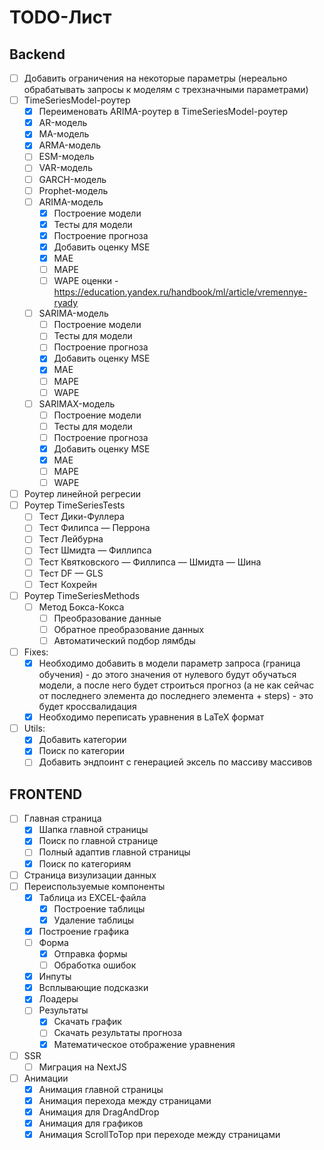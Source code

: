 # TODO-Лист

## Backend

- [ ] Добавить ограничения на некоторые параметры (нереально обрабатывать запросы к моделям с трехзначными параметрами)
- [ ] TimeSeriesModel-роутер
    - [x] Переименовать ARIMA-роутер в TimeSeriesModel-роутер
    - [x] AR-модель
    - [x] MA-модель
    - [x] ARMA-модель
    - [ ] ESM-модель
    - [ ] VAR-модель
    - [ ] GARCH-модель
    - [ ] Prophet-модель
    - [ ] ARIMA-модель
        - [x] Построение модели
        - [x] Тесты для модели
        - [x] Построение прогноза
        - [x] Добавить оценку MSE
        - [x] MAE
        - [ ] MAPE
        - [ ] WAPE
        оценки - https://education.yandex.ru/handbook/ml/article/vremennye-ryady
    - [ ] SARIMA-модель
        - [ ] Построение модели
        - [ ] Тесты для модели
        - [ ] Построение прогноза
        - [x] Добавить оценку MSE
        - [x] MAE
        - [ ] MAPE
        - [ ] WAPE 
    - [ ] SARIMAX-модель
        - [ ] Построение модели
        - [ ] Тесты для модели
        - [ ] Построение прогноза
        - [x] Добавить оценку MSE
        - [x] MAE
        - [ ] MAPE
        - [ ] WAPE 
- [ ] Роутер линейной регресии
- [ ] Роутер TimeSeriesTests
    - [ ] Тест Дики-Фуллера
    - [ ] Тест Филипса — Перрона
    - [ ] Тест Лейбурна
    - [ ] Тест Шмидта — Филлипса
    - [ ] Тест Квятковского — Филлипса — Шмидта — Шина
    - [ ] Тест DF — GLS
    - [ ] Тест Кохрейн
- [ ] Роутер TimeSeriesMethods
    - [ ] Метод Бокса-Кокса
        - [ ] Преобразование данные
        - [ ] Обратное преобразование данных
        - [ ] Автоматический подбор лямбды
- [ ] Fixes:
    - [x] Необходимо добавить в модели параметр запроса (граница обучения) - до этого значения от нулевого будут обучаться модели, а после него будет строиться прогноз (а не как сейчас от последнего элемента до последнего элемента + steps) - это будет кроссвалидация
    - [x] Необходимо переписать уравнения в LaTeX формат
- [ ] Utils:
    - [x] Добавить категории
    - [x] Поиск по категории
    - [ ] Добавить эндпоинт с генерацией эксель по массиву массивов

## FRONTEND

- [ ] Главная страница
    - [x] Шапка главной страницы
    - [x] Поиск по главной странице
    - [ ] Полный адаптив главной страницы
    - [x] Поиск по категориям
- [ ] Страница визулизации данных
- [ ] Переиспользуемые компоненты
    - [x] Таблица из EXCEL-файла
        - [x] Построение таблицы
        - [x] Удаление таблицы
    - [x] Построение графика
    - [ ] Форма
        - [x] Отправка формы
        - [ ] Обработка ошибок
    - [x] Инпуты
    - [x] Всплывающие подсказки
    - [x] Лоадеры
    - [ ] Результаты
        - [x] Скачать график
        - [ ] Скачать результаты прогноза
        - [x] Математическое отображение уравнения
- [ ] SSR
    - [ ] Миграция на NextJS
- [ ] Анимации
    - [x] Анимация главной страницы
    - [x] Анимация перехода между страницами
    - [x] Анимация для DragAndDrop
    - [x] Анимация для графиков
    - [x] Анимация ScrollToTop при переходе между страницами